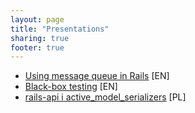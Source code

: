 ```yaml
---
layout: page
title: "Presentations"
sharing: true
footer: true
---
```


* [Using message queue in Rails](http://adamniedzielski.github.io/presentations/message-queue) [EN]
* [Black-box testing](http://adamniedzielski.github.io/presentations/black-box-testing) [EN]
* [rails-api i active_model_serializers](http://adamniedzielski.github.io/presentations/api-serializers) [PL]
